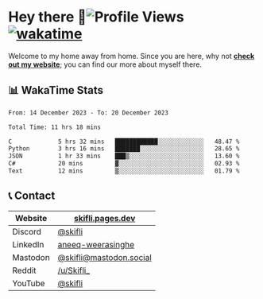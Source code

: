 # Hey there :wave:![Profile Views](https://komarev.com/ghpvc/?username=skifli) [![wakatime](https://wakatime.com/badge/user/b4317b02-0c6d-457b-82a4-a448b8a8d1df.svg)](https://wakatime.com/@b4317b02-0c6d-457b-82a4-a448b8a8d1df)

Welcome to my home away from home. Since you are here, why not [**check out my website**](https://skifli.pages.dev); you can find our more about myself there.

## 📊 WakaTime Stats

<!--START_SECTION:waka-->

```txt
From: 14 December 2023 - To: 20 December 2023

Total Time: 11 hrs 18 mins

C             5 hrs 32 mins   ████████████░░░░░░░░░░░░░   48.47 %
Python        3 hrs 16 mins   ███████░░░░░░░░░░░░░░░░░░   28.65 %
JSON          1 hr 33 mins    ███▒░░░░░░░░░░░░░░░░░░░░░   13.60 %
C#            20 mins         ▓░░░░░░░░░░░░░░░░░░░░░░░░   02.93 %
Text          12 mins         ▒░░░░░░░░░░░░░░░░░░░░░░░░   01.79 %
```

<!--END_SECTION:waka-->

## 📞 Contact

| Website   | [skifli.pages.dev](https://skifli.pages.dev)                       |
| --------- | ------------------------------------------------------------------ |
| Discord   | [@skifli](https://discord.com/users/1072069875993956372)           |
| LinkedIn  | [aneeq-weerasinghe](https://www.linkedin.com/in/aneeq-weerasinghe) |
| Mastodon  | [@skifli@mastodon.social](https://mastodon.social/@skifli)         |
| Reddit    | [/u/Skifli_](https://www.reddit.com/user/skifli_)                  |
| YouTube   | [@skifli](https://www.youtube.com/channel/@skifli)                 |
